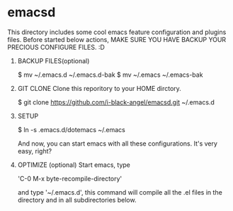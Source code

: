 # emacsd

This directory includes some cool emacs feature configuration and
plugins files. Before started below actions, MAKE SURE YOU HAVE BACKUP
YOUR PRECIOUS CONFIGURE FILES. :D

1. BACKUP FILES(optional)

   $ mv ~/.emacs.d ~/.emacs.d-bak
   $ mv ~/.emacs ~/.emacs-bak

2. GIT CLONE
   Clone this reporitory to your HOME dirctory.

   $ git clone https://github.com/i-black-angel/emacsd.git ~/.emacs.d

3. SETUP
   
   $ ln -s .emacs.d/dotemacs ~/.emacs

   And now, you can start emacs with all these configurations.
   It's very easy, right? 

4. OPTIMIZE (optional)
   Start emacs, type

   'C-0 M-x byte-recompile-directory'

   and type '~/.emacs.d', this command will compile all the .el files in
   the directory and in all subdirectories below.
